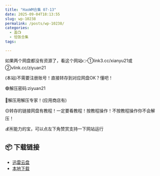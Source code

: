 ```yaml
---
title: "HaoWM合集 07-13"
date: 2025-09-04T18:13:55
slug: wp-10238
permalink: /posts/wp-10238/
categories:
  - 盖📺
  - 恰饭合集
tags:

---
```


如果两个网盘都没有资源了，看这个网站👉①link3.cc/xianyu21或②vlink.cc/ziyuan21

(本站)不需要注册账号！直接转存到对应网盘OK？懂吧！

🟢解压密码:ziyuan21

🔵解压用解压专家！(应用商店有)

🟡转存的链接网盘有教程！一定要看教程！按教程操作！不按教程操作你不会解压！

💰🈶能力的宝，可以点左下角赞赏支持一下网站运行

## 📦 下载链接
- [迅雷云盘](https://blziyuan21.com/pay-download/10238?key=887128089b&down_id=0)
- [本地下载](https://blziyuan21.com/pay-download/10238?key=887128089b&down_id=1)

